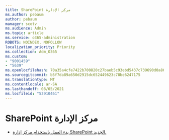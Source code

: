 ```yaml
---
title: SharePoint مركز الإدارة
ms.author: pebaum
author: pebaum
manager: scotv
ms.audience: Admin
ms.topic: article
ms.service: o365-administration
ROBOTS: NOINDEX, NOFOLLOW
localization_priority: Priority
ms.collection: Adm_O365
ms.custom:
- "9001459"
- "5639"
ms.openlocfilehash: 70a35a4cfe7422b700820c27baeb5c93ebd5437c739690d0a86714e7697c92ac
ms.sourcegitcommit: b5f7da89a650d2915dc652449623c78be6247175
ms.translationtype: MT
ms.contentlocale: ar-SA
ms.lasthandoff: 08/05/2021
ms.locfileid: "53910461"
---
```

# <a name="sharepoint-admin-center"></a>SharePoint مركز الإدارة

- [بدء العمل باستخدام مركز إدارة SharePoint الجديد.](https://docs.microsoft.com/sharepoint/get-started-new-admin-center)
